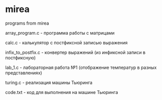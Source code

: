 # mirea
programs from mirea

array_program.c      - программа работы с матрицами

calc.c               - калькулятор с постфиксной записью выражения

infix_to_postfix.c   - конвертер выражений (из инфиксной записи в постфиксную)

lab_1.c                - лабораторная работа №1 (отображение температур в разных представлениях)



turing.c             - реализация машины Тьюринга

code.txt             - код для выполнения на машине Тьюринга
